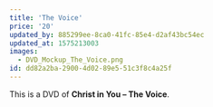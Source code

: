 ```yaml
---
title: 'The Voice'
price: '20'
updated_by: 885299ee-8ca0-41fc-85e4-d2af43bc54ec
updated_at: 1575213003
images:
  - DVD_Mockup_The_Voice.png
id: dd82a2ba-2900-4d02-89e5-51c3f8c4a25f
---
```

This is a DVD of **Christ in You – The Voice**.